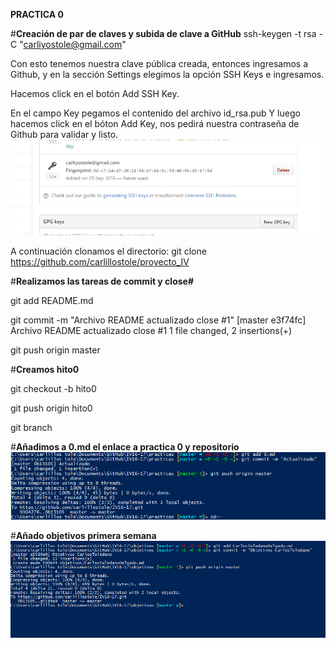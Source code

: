**PRACTICA 0**

#**Creación de par de claves y subida de clave a GitHub**
ssh-keygen -t rsa -C "carliyostole@gmail.com"

Con esto tenemos nuestra clave pública creada, entonces ingresamos a Github, y en la sección Settings elegimos la opción SSH Keys e ingresamos.

Hacemos click en el botón Add SSH Key.

En el campo Key pegamos el contenido del archivo id_rsa.pub
Y luego hacemos click en el bóton Add Key, nos pedirá nuestra contraseña de Github para validar y listo.
![curl](https://github.com/carlillostole/proyecto_IV/blob/hito0/imagenes/1.png)

A continuación clonamos el directorio:
git clone https://github.com/carlillostole/proyecto_IV

#**Realizamos las tareas de commit y close#**

git add README.md

git commit -m "Archivo README actualizado close #1"
[master e3f74fc] Archivo README actualizado close #1
 1 file changed, 2 insertions(+)
 
git push origin master

#**Creamos hito0**

git checkout -b hito0

git push origin hito0

git branch

#**Añadimos a 0.md el enlace a practica 0 y repositorio**
![curl](https://github.com/carlillostole/proyecto_IV/blob/hito0/imagenes/3.png)

#**Añado objetivos primera semana**
![curl](https://github.com/carlillostole/proyecto_IV/blob/hito0/imagenes/2.png)
